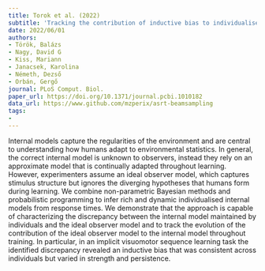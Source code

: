 ```yaml
---
title: Torok et al. (2022)
subtitle: 'Tracking the contribution of inductive bias to individualised internal models'
date: 2022/06/01
authors:
- Török, Balázs
- Nagy, David G
- Kiss, Mariann
- Janacsek, Karolina
- Németh, Dezső
- Orbán, Gergő
journal: PLoS Comput. Biol.
paper_url: https://doi.org/10.1371/journal.pcbi.1010182
data_url: https://www.github.com/mzperix/asrt-beamsampling
tags:
- 
---
```


Internal models capture the regularities of the environment and are central to understanding how humans adapt to environmental statistics. In general, the correct internal model is unknown to observers, instead they rely on an approximate model that is continually adapted throughout learning. However, experimenters assume an ideal observer model, which captures stimulus structure but ignores the diverging hypotheses that humans form during learning. We combine non-parametric Bayesian methods and probabilistic programming to infer rich and dynamic individualised internal models from response times. We demonstrate that the approach is capable of characterizing the discrepancy between the internal model maintained by individuals and the ideal observer model and to track the evolution of the contribution of the ideal observer model to the internal model throughout training. In particular, in an implicit visuomotor sequence learning task the identified discrepancy revealed an inductive bias that was consistent across individuals but varied in strength and persistence.
